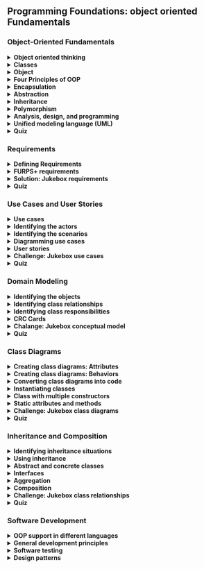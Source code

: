 ## Programming Foundations: object oriented Fundamentals

### Object-Oriented Fundamentals
<details>
		<summary><strong>Object oriented thinking</strong></summary>
		relaize that object oriented programming is not itself a language Object orientation
		is referred to as a programming paradigm A set of ideas that's supported by many
		languages
		<br>
		<br>
        <strong>Object-Oriented Programming (OOP): </strong>
		<br>
		is a programming paradigm that relies on the concept of <strong>classes and objects.</strong> It is used to structure a software program into simple, reusable pieces of code blueprints <strong>(usually called classes)</strong>, which are used to create <strong>individual instances of objects.</strong>
        <br>
		<ul>
			<li>Objects contain both functions (or methods) and data.</li>
			<li> An object provides a public interface to other code that wants to use it, but it maintains its own private internal state: this means that other parts of the system don't have to care about what is going on inside the object.</li>
		</ul>
        <br>
		<strong>Object oriented Programming Language</strong>
		<ul>
			<li>C#</li>
			<li>C++</li>
			<li>Go</li>
			<li>Java</li>
			<li>Javascript</li>
			<li>perl</li>
			<li>PHP</li>
			<li>python</li>
			<li>R</li>
			<li>Ruby</li>
			<li>Swift</li>
			<li>VB.NET</li>
			<li>and many others</li>
		</ul>
		<br>
		And there are other programming paradigms beyon just procedural and object
		orientation
		<ul>
			<li><strong>Logic Programming Language:</strong> Like Prplog</li>
			<li><strong>Functional Programming Language:</strong> Like Haskell</li>
		</ul>
</details>
<details>
		<summary><strong>Classes</strong></summary>
		<strong>Class: </strong>is a template for the object
		<br>
		<br>
		<strong>Class Components</strong>
		<ul>
			<li><strong>Type ➡️ Name:</strong> What is it?
			<br>
			"RoundCookie"
			</li>
			<li><strong>Properties, data ➡️ Attributes:</strong> What describes it?
			<br>
			"Weight, Color"
			</li>
			<li><strong>Operations ➡️ Behavior:</strong> What can it do?
			<br>
			"decorate() - consume()"
			</li>
		</ul>
		<br>
		<strong>Method:</strong> are basically functions with key difference that methods
						are defined as part of a class
		<ul>
			<li>A program procedure that can return a value </li>
			<li>Defined as part of a class</li>
			<li>can only access data known to its object</li>
		</ul>
		<br>
		<strong>Example</strong>

```
Class Feel:
	position
	color
	boolean
	move()
```
<br>
		<strong>Existing Classes in OO Languages</strong>
		At a minimum:
		<br>
		<ul>
			<li>strings</li>
			<li>Dates</li>
			<li>Collections</li>
			<li>File I/O</li>
			<li>Networking</li>
			<li>And often many more...</li>
		</ul>
		<br>
		<strong>Frameworks and libraries</strong>
		<ul>
			<li>Java Class Library</li>
			<li>.NET Framework BCL</li>
			<li>C++ Standard Library</li>
			<li>Ruby Standard Library</li>
			<li>Python Standard Library</li>
		</ul>
</details>
<details>
		<summary><strong>Object</strong></summary>
		<strong>Object</strong> is an instance of a class
		<br>
		<br>
        Objects are class instances that inherit all the variables and methods from a class.
        <br>
		All objects have
		<ul>
			<li><strong>Identity:</strong>  Coffee mug</li>
			<li><strong>Attribute:</strong> Color, size, fullness</li>
			<li><strong>Behviors:</strong>  fill(), empty(), clean()</li>
		</ul>
		<br>
		<storng>Example</storng>

```
Feel = new Feel(3, "white", false)
```
<br>
		<strong>Objects = Nouns</strong>
		<ul>
			<li>Things</li>
			<li>People</li>
			<li>Places</li>
			<li>Ideas</li>
			<li>Concepts</li>
		</ul>
</details>
<details>
		<summary><strong>Four Principles of OOP</strong></summary>
		there are four fundamentals ideas in object oriented programming to keep in your
		mind when creating classes
		<ul>
			<li><strong>Encapsulation: </strong>containing information in an object, exposing only selected information</li>
			<li><strong>Abstraction: </strong>only exposing high level public methods for accessing an object</li>
			<li><strong>Inheritance: </strong>child classes inherit data and behaviors from parent class</li>
			<li><strong>Polymorphism: </strong>many methods can do the same task</li>
		</ul>
</details>
<details>
		<summary><strong>Encapsulation</strong></summary>
		<strong>Encapsulation:</strong> is the packing of data and functions into one component (for example, a class) and then <strong>controlling access to that component to make a "blackbox" out of the object.</strong>
		<br>
		<br>
        to make sure that "sensitive" data is hidden from users. To achieve this, you must declare class variables/attributes as private (cannot be accessed from outside the class). If you want others to read or modify the value of a private member, you can provide public get and set methods.
		<br>
		<br>
        <strong>Why Encapsulation?</strong>
        <ul>
            <li>Encapsulation ensures better control of your data, because you (or others) can change one part of the code without affecting other parts</li>
            <li>Increased security of data</li>
        </ul>
		<br>
		<strong>Example</strong>

```
class Player:
 currentHealth
 maxHealth
 setHealthOnLevelUp():
  maxHealth += 500
  currentHealth = maxHealth
```
<br>
		<strong>Another Example</strong>

```
class Car:
 gastype = diesel
 getFuelPercentage():
  return Fuel%
```
<br>

```
bmw = new Car()
bmw.getFuelPercentage()
```
</details>
<details>
		<summary><strong>Abstraction</strong></summary>
		<strong>Abstraction: </strong>main goal is to handle complexity by hiding unnecessary details from the user.
        <br>
        Hiding unnecessary details and functionalities and only showing what is important to work is an abstraction.
        <br>
        <br>
        refers to “showing” only the essential attributes of something and “hiding” any implementation information that is unnecessary to the user.
        <br>
        <br>
        It allows users not to get overwhelmed by the hidden logic that makes the users complex logic.
        <br>
        the user is not required to understand or even think about it.
        <br>
        <br>
        <strong>Advantages of Data Abstraction</strong>
        <ul>
            <li>Helps the user to avoid writing low level code.</li>
            <li>Avoids code duplication and increases reusability.</li>
            <li>Can change internal implementation of class independently without affecting the user.</li>
            <li>Helps to increase security of an application or program as only important details are provided to the user.</li>
        </ul>
</details>
<details>
		<summary><strong>Inheritance</strong></summary>
		<strong>Inheritance: </strong>it is possible to inherit attributes and methods from one class to another.
		<br>
        <strong>parent classes extend attributes and behaviors to child classes.</strong>
		<br>
		<br>
        <strong>inheritance concept</strong> into two categories:
        <ul>
            <li><strong>derived class (child)</strong> - the class that inherits from another class</li>
            <li><strong>base class (parent)</strong> - the class being inherited from</li>
        </ul>
		<br>
		<ul>
			<li>Base a new object or class on an existing one</li>
			<li>Inherit the existing attributes and methods</li>
			<li>Great form of code reuse</li>
		</ul>
		<br>
		<strong>Why And When To Use "Inheritance"?</strong>
		<br>
        <strong>It is useful for code reusability:</strong> reuse attributes and methods of an existing class when you create a new class.
</details>
<details>
		<summary><strong>Polymorphism</strong></summary>
		<strong>Dynamic Polymorphism: </strong>Uses the same interface for methods on different types of objects that may implement those method in different ways
		<br>
		<br>
		<strong>Method Overriding:</strong> is change one or more methods from the superClass with the same name to take the same input but change the function itself.
		<br>
		<strong>Creating a unique version of an inherited method.</strong>
		<br>


```
Animal:
 makeSound()

cat:
 makeSound() → "Meow"

dog:
 makeSound() → "Haw haw"
```
<br>
		<strong>Method Overloading: </strong>Implements multiple methods with the same name, but different parameters
		<br>
		Example:

```
brew(coffee, water) → cupOfCoffee
brew(tea, water) → cupOfTea
brew(coffee, tea, water) → cupOfSomething
```
</details>

<details>
		<summary><strong>Analysis, design, and programming</strong></summary>
		<strong>Object-Oriented:</strong> there are usually another word right beside it
		<ul>
			<li><strong>Object Oriented Programming:</strong> Built it, The way to built your design</li>
			<li><strong>Object Oriented Design:</strong> Plan your solution, How are you going to do it?</li>
			<li><strong>Object Oriented Analysis:</strong> Understand your problem, What you need to do?</li>
		</ul>
		<br>
		<strong>The five steps approach:</strong>
		<ul>
			<li>1. Gather requirements ( Fetching for a problem to solve)</li>
			<li>2. Describe the application ( Plain text of how the people will use it)</li>
			<li>3. Identify the main object (The start point of making the classes)</li>
			<li>
				1. Describe the interactions between them
				<ul>
					<li>1. Understanding each object responsibilities.</li>
					<li>2. The behaviors they need to have.</li>
					<li>3. When they interact with other objects</li>
				</ul>
			</li>
			<li>5. Create a class diagram</li>
		</ul>
</details>
<details>
		<summary><strong>Unified modeling language (UML)</strong></summary>
		<strong>Unified Modeling Language (UML):</strong> Standardized notation for diagrams to visualize object-oriented systems.
		<br>
		<h4>Types of UML Diagrams</h4>
		<strong>Structural Diagrams</strong>
		<ul>
			<li>Class diagram</li>
			<li>Component diagram</li>
			<li>Depolyment diagram</li>
			<li>Object diagram</li>
			<li>Package diagram </li>
			<li>Profile diagram </li>
		</ul>
		<br>
		<strong>Behavioral Diagrams</strong>
		<ul>
			<li>Use case diagram</li>
			<li>Activity diagram</li>
			<li>State machine diagram</li>
			<li>sequence diagram</li>
			<li>Communication diagram </li>
			<li>Interaction overview diagram </li>
			<li>Timing diagram </li>
		</ul>
		<br>
		<h4>UML Tools</h4>
		<strong>Things to consider</strong>
		<ul>
			<li>Commercial or open source</li>
			<li>Support platforms</li>
			<li>Diagram drwaing capabilites</li>
			<li>Code generation capabilites</li>
		</ul>
</details>
<details>
		<summary><strong>Quiz</strong></summary>
		<strong>What is the difference between object-oriented programming and procedural programming?</strong>
		<br>
		Procedural programming specifies a sequence of tasks, but object-oriented programming describes the properties of tools or items.
		<br>
		In object-oriented programming, there are some elements of procedural programming in the description of objects.
		<br>
	  <br>
		<strong>How does dynamic polymorphism differ from static polymorphism?</strong>
		<br>
		It uses overriding instead of overloading.
		<br>
		Dynamic polymorphism creates a unique instance.
		<br>
		<br>
		<strong>What is overriding a method?</strong>
		<br>
		Creating a unique version of an inherited method.
		<br>
		<br>
		<strong>How are analysis and design different?</strong>
		<br>
		Analysis describes a problem; design describes a solution.
		<br>
		<br>
		<strong>What is the term for a visual representation of the classes in an application?</strong>
		<br>
		class diagram
		<br>
		<br>
		<strong>In addition to attributes and methods, what does a UML class diagram contain?</strong>
		<br>
		the class name
		<br>
		<br>
		<strong>How do object behaviors and attributes differ?</strong>
		<br>
		Attributes describe a state, but behaviors describe actions.
		<br>
		<br>
		<strong>You are designing a traffic simulation program. What is a possible attribute that you could use for a car object?</strong>
		<br>
			 gas mileage
		<br>
		<br>
		<strong>Shonzu has gathered the requirements for a new solution, described the application he is going to build, and identified the main objects in the solution. What should he do next?</strong>
		<br>
		Describe object interactions.
		<br>
		This will be essential for understanding behaviors.
		<br>
		<br>
		<strong>What is the purpose of encapsulation?</strong>
		<br>
		to protect an object from unwanted changes
		<br>
		<br>
		<strong>In addition to attributes and behaviors, which quality must a class posses</strong>
		<br>
		a name
		<br>
		<br>
		<strong>In the following class diagram, what does lower() represent?</strong>

```
TRIPOD
height
width
angle
raise()
lower()
point()
fold()
```
a behavior
<br>
		Behaviors come at the end of a class diagram, and contain room for arguments.
		<br>
		<br>
		<strong>What is a benefit of using a programming language that has a large library?</strong>
		<br>
		Many classes are already defined and can be used without have to re-define them.
		<br>
		<br>
		<strong>In the following class diagram, what does height represent?</strong>
		<br>

```
TRIPOD
height
width
angle
raise()
lower()
point()
fold()
```
an attribute
<br>
	Attributes are generally nouns, and are placed just below the title.
	<br>
	<br>
	<strong>We're using abstraction when we define a(n) _____.</strong>
	<br>
	class
	<br>
	<br>
	<strong>Focusing on the idea of a person instead of an individual is an example of what fundamental idea in object-oriented programming?</strong>
	<br>
	abstraction
	<br>
	<br>
	<strong>Steve is able to turn on and adjust his television even though he does not know how it works internally. This exemplifies which principle of object-oriented programming?</strong>
	<br>
	encapsulation
	<br>
	<br>
	<strong>Why is inheritance used when creating a new class?</strong>
	<br>
	to avoid redefining attributes and behaviors
	<br>
	<br>
	<strong>If an attribute is added to a superclass, what happens to all of the objects of the subclass?</strong>
	<br>
	Each subclass object automatically receives the additional attribute.
	<br>
	<br>
	<strong>Static polymorphism uses method _____.</strong>
	<br>
	overloading
</details>

### Requirements
<details>
		<summary><strong>Defining Requirements</strong></summary>
		<strong>Requirements</strong> = What does it need to do?
		<br>
		<br>
		<strong>Funcational Requirements:</strong> = What must it do?
		<br>
		The system must:
		<ul>
			<li>Heat meals in space-packaging</li>
			<li>Allow users to set a timer for the meal</li>
			<li>Notify the user when the meal is ready.</li>
			<li>Change cooking time based on the type of meal</li>
			<li>Continue to function without a network connection</li>
		</ul>
		<br>
		<strong>Non-functional</strong> requirements = How should it do it?
		<ul>
			<li>Is it <strong>legal?</strong></li>
			<li><strong>Performance:</strong> Response time, Users Number simultaneously.</li>
			<li><strong>Support:</strong> if some problems happen any time what will you do?</li>
			<li><strong>Security</strong></li>
		</ul>
		<strong>How should be:</strong>
		<ul>
			<li>Available 24/7</li>
			<li>Usable while wearing work gloves.</li>
		</ul>
</details>

<details>
		<summary><strong>FURPS+ requirements</strong></summary>
		<strong>FURPS</strong>
		<ul>
			<li>
				<strong>Functionality: </strong>Capability, Reusability, Security
				<br>
				the Features of the app
			</li>
			<br>
			<li>
				<strong>Usability: </strong>Human Factors, Aesthetics, Consistency, Documentation
				<br>
				what affect the person who will use the app? Is it easy on the eyes?
			</li>
			<br>
			<li>
				<strong>Reliability: </strong>Availability, Failure Rate & Duration, Predictability
				<br>
				How Much system downtime is acceptable? Is system can be recovered?
			</li>
			<br>
			<li>
				<strong>Performance: </strong>Speed, Efficiency, Resource, Consumption, Scalability
			</li>
			<br>
			<li>
				<strong>Supportability: </strong>Testability, Extensibility, Serviceability, Configurability
			</li>
		</ul>
		<br>
		<strong>FURPS+</strong>
		<ul>
			<li><strong>Design: </strong>constraints on how the application is built.</li>
			<li><strong>Implementation: </strong>the language in which the application is built</li>
			<li><strong>Interface: </strong>Communication with other devices is a common need.</li>
			<li><strong>Physical: </strong>the hardware on which the application must run.</li>
		</ul>
</details>
<details>
	<summary><strong>Solution: Jukebox requirements</strong></summary>
	<strong>Functional - the system must do:</strong>
	<ul>
		<li>Have music libraries</li>
		<li>Allow user to choose any album and select single song</li>
		<li>After putting any song to play check the queue</li>
		<li>if the last 3 songs from same user jump it to the next play</li>
		<li>if not put it in the queue</li>
	</ul>
	<br>
	<strong>Non-Functional - the system should be:</strong>
	<ul>
		<li>Intuitive to use while floating in space</li>
		<li>Available 24/7</li>
		<li>Low power</li>
	</ul>
</details>
<details>
	<summary><strong>Quiz</strong></summary>
	<strong>What is the first step in defining requirements for an application?</strong>
	<br>
	determining what the application must have and do
	<br>
	<br>
	<strong>Which is a valid nonfunctional requirement?</strong>
	<br>
	The system should be updated annually.
	<br>
	<br>
	<strong>A requirement that all onscreen text must be at least 20-point font size is an example of which FURPS quality?</strong>
	<br>
	usability
	<br>
	<br>
	<strong>In which category does extensibility of an application reside?</strong>
	<br>
	supportability
	<br>
	<br>
	<strong>Atul is working on an application that must communicate with a scientific instrument and a data archiving system. Into which category would these requirements fall in the FURPS+ model?</strong>
	<br>
	interface: Communication with other devices is a common need.
</details>

### Use Cases and User Stories
<details>
	<summary><strong>Use cases</strong></summary>
	<ul>
		<li><strong>Title: </strong>What is the goal?</li>
		<li><strong>Primary Actor: </strong>Who desires it?</li>
		<li><strong>Success Scenario: </strong>How is it accomplished?</li>
	</ul>
	<strong>Additional Details</strong>
	<ul>
		<li><strong>Preconditions:</strong> When this use case is started?</li>
		<li><strong>Postconditions</strong></li>
		<li><strong>Secondary Actors</strong></li>
		<li><strong>Stakeholders</strong></li>
		<li><strong>Scope</strong></li>
		<li><strong>Priority</strong></li>
		<li><strong>Owner</strong></li>
	</ul>
	<br>
	<h4>Use Case: Scenario as Steps</h4>
	<ul>
		<li><strong>Title: </strong>Heat Meal</li>
		<li><strong>Primary Actor: </strong>Astronaut</li>
		<li>
			<strong>Success Scenario: </strong>
			<ul>
				<li>Astronaut inserts meal package.</li>
				<li>The system identifies the type of meal.</li>
				<li>The system heats the package for the length of time required for meal type.</li>
				<li>The system notifies the astronaut that the meal is ready to vie space pager.</li>
				<li>Astronaut removes the package from the system.</li>
			</ul>
		</li>
		<li>
			<strong>Extensions</strong>
			<ol>
				<li>Describe steps for unidentifiable package</li>
				<li>Describe steps for space-pager system error</li>
			</ol>
		</li>
	</ul>
</details>
<details>
	<summary><strong>Identifying the actors</strong></summary>
	Start thinking about the peoples who maybe use your system "If it multiple users system". (User Icon)
	<br>
	Thinking about another systems or organizations which need to connect with your system. (Systems = Box)
</details>
<details>
	<summary><strong>Identifying the scenarios</strong></summary>
	<strong>User-Focused Goals</strong>
	<ul>
		<li>Cook meal</li>
		<li>Generate reports</li>
		<li>Change settings</li>
		<li>Order supplies</li>
	</ul>
	<br>
	<strong>Focus</strong> only on the best scenario ever then all others can be alternative paths
	<br>
	<strong>Focus</strong> on the main actions with out any details
	<br>
	<strong>Focus</strong> on the function without the interface, Don't use words bottom, screen, click .. etc.
	<br>
	<br>
	<strong>Question to help you thinking:</strong>
	<ul>
		<li>Who performs system adminstration tasks?</li>
		<li>Who manages users and security?</li>
		<li>What happens of the system fails?</li>
		<li>Is anyone looking at performance metrics or logs?</li>
	</ul>
</details>
<details>
	<summary><strong>Diagramming use cases</strong></summary>
	<ol>
		<li>Start with listing your use cases</li>
		<li>Then draw the actors with there names, and make circle on each use case, after than draw a big box around use cases as a refer to the system internal</li>
		<li>Draw lines from the actor to each user case he will work with</li>
		<li>If there are another system or second role actor, draw it at the other side with square around and <<actor>> to define it</li>
	</ol>
</details>
<details>
	<summary><strong>User stories</strong></summary>
	User story is simpler than use case, it's focus only on small scenario from the user perspective and focusing only on his goal. As a (type of user) I want (goal) so that (reason)
	<ul>
		<li>
			As an astronaut - I want to heat up my food - So that I can get eat a warm meals
		</li>
		<li>
			As a nutritianist - I want to see what astronauts eat - So that i can monitor their diet
		</li>
		<li>
			As an astronaut - I want to press a button to delay when my food gets cooked - So that it will be ready later
		</li>
		<li>
			As an astronaut - I want to schedule when i heat my food- So it will be ready later
		</li>
		<li>
			As a student - I want to see my courses - so I can focus on studying.
		</li>
	</ul>
	<br>
	<br>
	<table>
		<tr>
			<th>User Stories</th>
			<th>Use Cases</th>
		</tr>
		<tr>
			<td>short (one index card)</td>
			<td>Long (a document)</td>
		</tr>
		<tr>
			<td>One goal, no details</td>
			<td>Multiple goals and details</td>
		</tr>
		<tr>
			<td>Informal</td>
			<td>Casual to (very) formal</td>
		</tr>
		<tr>
			<td>"Placeholder for conversation"</td>
			<td>"Record of converstion"</td>
		</tr>
	</table>
	<br>
	We start making User Stories to hold the topics then make Use case to Each one or collect smaller together.
</details>
<details>
	<summary><strong>Challenge: Jukebox use cases</strong></summary>
	<strong>Functional Requirements</strong>
	<ul>
		<li>Maintain a library of albums/songs</li>
		<li>Allow users to brows albums/songs</li>
		<li>Allow users to select individual songs</li>
		<li>Prevent users from selecting entire albums</li>
		<li>Maintain a queue of songs to play</li>
		<li>Play music</li>
		<li>Allow users to sort by artist</li>
		<li>Identify individual users</li>
		<li>Track number of plays per user</li>
	</ul>
	<br>
	<strong>Non-Functional Requirements</strong>
	<ul>
		<li>Intuitive to use in spacec</li>
		<li>Available 24/7</li>
		<li>Low Power</li>
		<li>Updatable</li>
	</ul>
	<br>
	<strong>Use Case 01</strong>
	<ul>
		<li><strong>Title: </strong>Play song</li>
		<li><strong>Primary Actor: </strong>User</li>
		<li>
			<strong>Success Scenario: </strong>
			<ol>
				<li>The system identifies user</li>
				<li>The user browses library of available albums</li>
				<li>The user selects an album and browses list of songs on the selected album</li>
				<li>The user selects a song</li>
				<li>The system plays the selectd a song</li>
				<li>play like setting</li>
			</ol>
		</li>
	</ul>
	<br>
	<strong>Use Case 02</strong>
	<ul>
		<li><strong>Title: </strong>Select Multiple Songs</li>
		<li><strong>Primary Actor: </strong>User</li>
		<li>
			<strong>Success Scenario: </strong>
			<ol>
				<li>The system identifies user</li>
				<li>The user browses available albums and songs</li>
				<li>The user selects a song</li>
				<li>The system begins playing selectd song</li>
				<li>The user continues browsing and selects a second song</li>
				<li>The system adds second song to play queue</li>
				<li>The system plays second song after first song is over</li>
			</ol>
		</li>
	</ul>
	<br>
	<strong>Use Case 03</strong>
	<ul>
		<li><strong>Title: </strong>Play song</li>
		<li><strong>Primary Actor: </strong>Astronaut</li>
		<li>
			<strong>Success Scenario: </strong>
			<ol>
				<li>Astronaut open lib</li>
				<li>Then pick an album</li>
				<li>
					choose 3 songs or less to play
					<ol>
						<li>if choose more tell him max number</li>
						<li>if there are 3 same user jump next play</li>
					</ol>
				</li>
				<li>
					choose play setting (loop, shuffle)
					<ol>
						<li>if not selected ask after queue, time 10sec then shuffle.</li>
					</ol>
				</li>
				<li>play like setting</li>
			</ol>
		</li>
	</ul>
	<br>
	<br>
	<strong>Use Case 04</strong>
	<ul>
		<li><strong>Title: </strong>Update Lib</li>
		<li><strong>Primary Actor: </strong>Admin</li>
		<li>
			<strong>Success Scenario: </strong>
			<ol>
				<li>Astronaut open sittings</li>
				<li>plugin storage</li>
				<li>move new data, done editing</li>
				<li>remove storage</li>
				<li>close setting</li>
			</ol>
		</li>
	</ul>
	<br>
	<strong>User Stories</strong>
	<br>
	As a user, i want my song to be added to the front of a long play queue, so that i don't have to wait hours to hear it
	<br>
	As a user, i want to be identified without touching anything, so that my hands are free to do other things
</details>

<details>
	<summary><strong>Quiz</strong></summary>
	<strong>When creating a use case diagram, what can you do to show each self-contained use case?</strong>
	<br>
	draw an ellipse around each use case
	<br>
	<br>
	<strong>What is wrong with the following scenario description. "The pedals were used to control speed and direction."</strong>
	<br>
	It is passive and focuses on means instead of intent.
	<br>
	<br>
	<strong>What is the function of a use case diagram?</strong>
	<br>
	It connects actors to use cases.
	<br>
	<br>
	<strong>Why are arrows and numbers not found in use case diagrams?</strong>
	<br>
	Sequence and direction are not critical at this stage.
	<br>
	Listing features and their connectivity is the function of a use case diagram.
	<br>
	<br>
	<strong>What is typically written on index cards, and describes a small scenario from a user perspective?</strong>
	<br>
	user story
	<br>
	<br>
	<strong>User stories are _____ than use cases.</strong>
	<br>
	shorter and less detailed
	<br>
	<br>
	<strong>Marge is working on a short and simple project involving inventory maintenance. Why should she write short use cases?</strong>
	<br>
	They help identify problems but do not create the confusing work of full use cases.
	<br>
	Casual use cases can be very helpful, but the use cases should be more fully developed for larger projects.
	<br>
	<br>
	<strong>Which sentence is most appropriate for a use case scenario?</strong>
	<br>
	User adjusts contrast and brightness controls.
	<br>
	<br>
	<strong>What is the role of the primary actor in a use case?</strong>
	<br>
	to interact with the application to achieve the goal
	<br>
	<br>
	<strong>When are fully fleshed out cases most appropriate?</strong>
	<br>
	for large, complex projects
	<br>
	<br>
	<strong>You are creating a use case for an application that controls the dispensing of gasoline at a pump. Who is the primary actor in this scenario?</strong>
	<br>
	the customer who uses the pump
	<br>
	<br>
	<strong>What distinguishes primary actors?</strong>
	<br>
	What distinguishes primary actors?
</details>

### Domain Modeling

<details>
	<summary><strong>Identifying the objects</strong></summary>
	<strong>Conseptual Model: </strong> Represents important objects and the relationships between them
	<br>
	This model is done after analysis phase (Use cases & user stories)
	<br>
	at this point we pick all our system objects and every thing we should be aware of
	<br>
	To get the objects we go back to the use cases and the user stories then pick all of the nouns
	<br>
	<img src="https://manssorr.notion.site/image/https%3A%2F%2Fs3-us-west-2.amazonaws.com%2Fsecure.notion-static.com%2F49dabb74-ffff-418a-8a72-26ed2a6c2f72%2FUntitled.png?table=block&id=245bc35e-55d3-468a-9c94-ad0ac25290db&spaceId=a3f51d20-62c5-408a-823f-471ed08ec100&width=1410&userId=&cache=v2" alt="img" title="image Title" />
	<br>
	<img src="https://manssorr.notion.site/image/https%3A%2F%2Fs3-us-west-2.amazonaws.com%2Fsecure.notion-static.com%2Fb8eda863-2846-4823-b24d-5552455bfb15%2FUntitled.png?table=block&id=d500e754-1f34-4b07-b67b-3c246e13003d&spaceId=a3f51d20-62c5-408a-823f-471ed08ec100&width=990&userId=&cache=v2" alt="img" title="image Title">
	<br>
	Now search at them to find duplications and the useless ones
	<img src="https://manssorr.notion.site/image/https%3A%2F%2Fs3-us-west-2.amazonaws.com%2Fsecure.notion-static.com%2F2523c469-56bd-4699-ab20-be0d632f3993%2FUntitled.png?table=block&id=b6e91e7a-0f4d-4175-b497-66ed9ea565fe&spaceId=a3f51d20-62c5-408a-823f-471ed08ec100&width=1480&userId=&cache=v2" alt="img" title="image Title">
</details>
<details>
	<summary><strong>Identifying class relationships</strong></summary>
	Now after pick the class to the conceptual model we need to identify the relations between them with draw lines between them
	<br>
	then write down a work which describe the relation between them
	<br>
	<img src="https://manssorr.notion.site/image/https%3A%2F%2Fs3-us-west-2.amazonaws.com%2Fsecure.notion-static.com%2Fc8de4732-2f75-4e01-91dd-dbae99478af4%2FUntitled.png?table=block&id=e6999521-f2a8-4c38-9be2-7af49e9e5e64&spaceId=a3f51d20-62c5-408a-823f-471ed08ec100&width=1130&userId=&cache=v2"  alt="img" title="image Title">
</details>
<details>
	<summary><strong>Identifying class responsibilities</strong></summary>
	Now we need to know each class (object) responsibilities, so we back to use cases and user stories then searching this time for verbs only
	<br>
	<img src="https://manssorr.notion.site/image/https%3A%2F%2Fs3-us-west-2.amazonaws.com%2Fsecure.notion-static.com%2F5dd78045-b45e-4714-815d-4e855a5ebae7%2FUntitled.png?table=block&id=cd0ebe73-edb0-4a3f-a2f5-383d27da213c&spaceId=a3f51d20-62c5-408a-823f-471ed08ec100&width=1390&userId=&cache=v2" alt="img" title="image Title">
	<br>

> An object should be responsible for itself
<br>
	like steers asteroid for first look you may said the player who responsible for steer it !
	<br>
	but no, the player only ask the asteroid to move and the asteroid itself responsible to his move
	<br>
	<img src="https://manssorr.notion.site/image/https%3A%2F%2Fs3-us-west-2.amazonaws.com%2Fsecure.notion-static.com%2F24ce28fb-11d8-4914-b19a-acace07eb252%2FUntitled.png?table=block&id=5c38e419-20af-4607-9940-b5921fcb5027&spaceId=a3f51d20-62c5-408a-823f-471ed08ec100&width=1600&userId=&cache=v2" alt="img" title="image Title">
	<br>
	Don't give much behaviors(responsibilities) to single actor but the mean actor could ask other things to there behaviors
	<img src="https://manssorr.notion.site/image/https%3A%2F%2Fs3-us-west-2.amazonaws.com%2Fsecure.notion-static.com%2F84d1c953-70a3-40cd-94db-b442e9cdd363%2FUntitled.png?table=block&id=59ff3479-8f33-44b3-b0f6-f78e024371a7&spaceId=a3f51d20-62c5-408a-823f-471ed08ec100&width=1510&userId=&cache=v2" alt="img" title="image Title">
	<br>
	System word here refers to some part of the system should do that not an actor called system will do ! to avoid doing that :
	<br>
	<img src="https://manssorr.notion.site/image/https%3A%2F%2Fs3-us-west-2.amazonaws.com%2Fsecure.notion-static.com%2F2fe2a6a7-b3d1-48cc-acdb-79cbf3a0f379%2FUntitled.png?table=block&id=5c6d6a1f-9c0c-4514-aa95-8b977d47c4b8&spaceId=a3f51d20-62c5-408a-823f-471ed08ec100&width=2000&userId=&cache=v2" alt="img" title="image Title">
	<br>
	<img src="https://manssorr.notion.site/image/https%3A%2F%2Fs3-us-west-2.amazonaws.com%2Fsecure.notion-static.com%2F6a0f6d57-09da-474e-a327-ab72358c62c7%2FUntitled.png?table=block&id=b053f382-215a-41d8-87f4-495adf687bde&spaceId=a3f51d20-62c5-408a-823f-471ed08ec100&width=2000&userId=&cache=v2" alt="img" title="image Title">
</details>
<details>
	<summary><strong>CRC Cards</strong></summary>
	<br>
	<strong>CRC: </strong>Class Responsibilities Collaboration
	<br>
	<strong>CRH: </strong>Component Responsibilities Helper
	<br>
	It should be like that and on a small piece of paper, to make it simple.
	<br>
	<img src="https://manssorr.notion.site/image/https%3A%2F%2Fs3-us-west-2.amazonaws.com%2Fsecure.notion-static.com%2Ffbef972f-518b-4529-9c17-cd551fba3c36%2FUntitled.png?table=block&id=3455ea55-fc92-410a-ac4b-afca421d8823&spaceId=a3f51d20-62c5-408a-823f-471ed08ec100&width=820&userId=&cache=v2" alt="img" title="image Title">
	<br>
	Use NOUNS to find Class , And VERBS to Responsibilities
	<br>
	<img src="https://manssorr.notion.site/image/https%3A%2F%2Fs3-us-west-2.amazonaws.com%2Fsecure.notion-static.com%2Fd778ae96-578f-44ee-96a0-58a90314ddec%2FUntitled.png?table=block&id=26157f67-2f8d-40a9-b65e-16e33bc79c80&spaceId=a3f51d20-62c5-408a-823f-471ed08ec100&width=830&userId=&cache=v2" alt="img" title="image Title">
</details>
<details>
	<summary><strong>Chalange: Jukebox conceptual model</strong></summary>
	<img src="https://manssorr.notion.site/image/https%3A%2F%2Fs3-us-west-2.amazonaws.com%2Fsecure.notion-static.com%2F50126ae2-6160-4a45-8eda-a07d92aa3b05%2FUntitled.png?table=block&id=649be3cd-debe-4db7-8d97-8582eadb215d&spaceId=a3f51d20-62c5-408a-823f-471ed08ec100&width=1570&userId=&cache=v2">
	<br>
	<img src="https://manssorr.notion.site/image/https%3A%2F%2Fs3-us-west-2.amazonaws.com%2Fsecure.notion-static.com%2F6e8e59f4-a480-44ca-8fd6-0fa825b90305%2FUntitled.png?table=block&id=c3cc288c-5604-4be4-81b9-a75f81ff5e6d&spaceId=a3f51d20-62c5-408a-823f-471ed08ec100&width=1610&userId=&cache=v2">
	<br>
	<img src="https://manssorr.notion.site/image/https%3A%2F%2Fs3-us-west-2.amazonaws.com%2Fsecure.notion-static.com%2F307ea140-1d62-4dfd-9f3f-b27c3856e4c5%2FUntitled.png?table=block&id=3f0b056e-97b5-404e-98ab-d49e4bd9c8ec&spaceId=a3f51d20-62c5-408a-823f-471ed08ec100&width=2000&userId=&cache=v2">
	<br>
	Removing system to Avoiding master class
	<img src="https://manssorr.notion.site/image/https%3A%2F%2Fs3-us-west-2.amazonaws.com%2Fsecure.notion-static.com%2F7097015c-1858-4b00-b102-cbb767b7d6bb%2FUntitled.png?table=block&id=a63c731d-ee06-4d5b-989e-54a6111f998a&spaceId=a3f51d20-62c5-408a-823f-471ed08ec100&width=670&userId=&cache=v2">
	<br>
	<img src="https://manssorr.notion.site/image/https%3A%2F%2Fs3-us-west-2.amazonaws.com%2Fsecure.notion-static.com%2F638d9d26-f738-4e13-9532-b55ec2c2f92b%2FUntitled.png?table=block&id=9faebf58-7cc7-48ff-b629-39c3a65616e2&spaceId=a3f51d20-62c5-408a-823f-471ed08ec100&width=1440&userId=&cache=v2">
	<br>
	<img src="https://manssorr.notion.site/image/https%3A%2F%2Fs3-us-west-2.amazonaws.com%2Fsecure.notion-static.com%2Fa5b1d328-0667-4f0f-84d1-dbd28c9c173f%2FUntitled.png?table=block&id=e3df3e52-264d-44f4-a524-4b3b266c0888&spaceId=a3f51d20-62c5-408a-823f-471ed08ec100&width=2000&userId=&cache=v2">
</details>
<details>
	<summary><strong>Quiz</strong></summary>
	<strong>How can one avoid assigning too many responsibilities to a single object?</strong>
	<br>
	Require objects to take care of themselves to a greater extent.
	<br>
	<br>
	<strong>What common problem should new programmers avoid when designing a program?</strong>
	<br>
	creating a god object
	<br>
	<br>
	<strong>In addition to responsibilities, which should be listed on CRC cards?</strong>
	<br>
	interacting classes
	<br>
	<br>
	<strong>Which design tool contains the same information as a conceptual object diagram?</strong>
	<br>
	CRC cards
	<br>
	<br>
	<strong>After analysis and use cases are completed, what is the first step in the design phase of a project</strong>
	<br>
	creating a conceptual model
	<br>
	<br>
	<strong>When is there a relationship between two objects?</strong>
	<br>
	when one object depends on or affects the other object
	<br>
	<br>
	<strong>When diagramming relationships between objects, what is the UML notation that represents one or more objects?</strong>
	<br>
	 1…*
	<br>
	<br>
	<strong>How can you identify candidates for objects?</strong>
	<br>
	by listing all of the nouns in the user stories
	<br>
	Objects are nouns; they are things.
	<br>
	<br>
	<strong>Which words in the following list are candidates for objects: trumpet, clean, enrage, leaf, tree, collapse, active, or lively?</strong>
	<br>
	trumpet, leaf, and tree
</details>

### Class Diagrams
<details>
	<summary><strong>Creating class diagrams: Attributes</strong></summary>
	<strong>Class Diagram</strong>
	<br>
	<ul>
		<li><strong>ClassName</strong>: Spaceship</li>
		<li>
			<strong>Attributes</strong>
			<ul>
				<li>callSign</li>
				<li>shieldActive</li>
				<li>shieldStrength</li>
				<li>position</li>
			</ul>
		</li>
		<li>
			<strong>Behaviors</strong>
			<ul>
				<li>getShieldStrength</li>
				<li>reduceShield</li>
				<li>getPosition</li>
				<li>move</li>
				<li>setPosition</li>
			</ul>
		</li>
	</ul>
</details>
<details>
	<summary><strong>Creating class diagrams: Behaviors</strong></summary>
	At behavior we can use Responsibilities from Conceptional model which we had created Responsibility(Input datatype) : Return datatype
	<br>
	Incapsolation: + Public - Private
	<img src="https://manssorr.notion.site/image/https%3A%2F%2Fs3-us-west-2.amazonaws.com%2Fsecure.notion-static.com%2F4902c992-ece1-43b4-8682-1c6b951e0a90%2FUntitled.png?table=block&id=5f72e7d8-7bd2-48b3-8f22-895401db3da0&spaceId=a3f51d20-62c5-408a-823f-471ed08ec100&width=1120&userId=&cache=v2">

> The rule: to make many as you can every thing is private, and only public if another object will need to use it
</details>
<details>
	<summary><strong>Converting class diagrams into code</strong></summary>

```
	public class Spaceship {

	// instance variables
	public String callsign;
	private int shieldStrength;

	// methods
	public String fireMissile() {
	return "Pew!";
	}

	public void reduceShield(int amount) {
	shieldStrength -= amount;
	}
}
```
<br>
</details>
<details>
	<summary><strong>Instantiating classes</strong></summary>
	To make a new object in different languages:
	<br>
	<img src="https://manssorr.notion.site/image/https%3A%2F%2Fs3-us-west-2.amazonaws.com%2Fsecure.notion-static.com%2Fa8c7c2dd-672b-4d5c-8c94-38e52242e61c%2FUntitled.png?table=block&id=7764beaa-b2db-4700-b0d6-dc21c50b6e70&spaceId=a3f51d20-62c5-408a-823f-471ed08ec100&width=2000&userId=&cache=v2">
	<br>
	<br>
	<strong>Constructor: </strong>A special method that gets called to create an object
	<br>
	It should contain the initial values that i want to be for each new object of this class.
	<br>
	And it should be a method on the class with same name of it and be + <strong>(Public)</strong>
</details>
<details>
	<summary><strong>Class with multiple constructors</strong></summary>
	At this point maybe some one say: What if I need to make an object with different initial values from the one you made the constructor with ? I will reply then make multiple constructors!
	<br>
	<br>
	<strong>Multiple Constructors:</strong> Also called overloading its to let the first constructor take in value at the argument ( ) to make another object with different initial values
	<br>
	most langauges will let us create multiple constructor methods through a process called overloading
	<br>

```
public class Spaceship {

	// instance variables
	public String callSign;
	private Int shieldStrength

	// constructor methods
	public Spaceship() {
		name = "The nameless ship";
		shieldStrength = 100; }

	// overload constructor
	public Spaceship(String name) {
		callSign = name;
		shieldStrength = 200;

	// other methods omitted
}
```
<strong>Method Overloading</strong> Which allow a class to have more than one method with the same name, but different sets of input parameters
	<br>
	Overloading multiple constructors gives us flexibility to pass in information when actually creating object
	<br>
	<br>
	<strong>Destructor</strong> A special method that gets called when the object is destroyed
	<br>
	<strong>Finalizer</strong> A special method that gets called when the object is destroyed
</details>
<details>
	<summary><strong>Static attributes and methods</strong></summary>
	<strong>Instance Variable: </strong>Variable for which each instantiated object of a class has a separate copy
	<br>

```
public class Spaceship {

	// instance variables
	public String callSign;
	private int shieldStrength;

	// class variables
	public static float toughness;

	// other code omitted
}
```
<br>
Just define it inside the class but out side the _ init_ function:
<br>

```
class Spaceship():

	# class variables
	toughness = 0.8

	def _init_(self):

		# instance variables
		self.callsign = "
		self._shieldStrength = 100

	# other code omitted
```
<br>
But to access it we should use className.classVariable NOT just as a normal Var
<br>
<img src="https://manssorr.notion.site/image/https%3A%2F%2Fs3-us-west-2.amazonaws.com%2Fsecure.notion-static.com%2Fb2ac4f90-1911-4938-a3e4-6d3debea0b05%2FUntitled.png?table=block&id=8bd50164-ee0e-4018-abf1-6953be901896&spaceId=a3f51d20-62c5-408a-823f-471ed08ec100&width=1640&userId=&cache=v2">
<br>
	<strong>Static Variable</strong>
	<br>
	<ul>
		<li>Variable that is shared across all objects in a class</li>
		<li>Also called a shared varible or a class variable</li>
	</ul>
	<br>
	At UML Statics member should be Underlined
	<br>
	<img src="https://manssorr.notion.site/image/https%3A%2F%2Fs3-us-west-2.amazonaws.com%2Fsecure.notion-static.com%2Fff77fb17-4a27-4396-a730-c7d78c536e72%2FUntitled.png?table=block&id=38958c1c-7b5d-4649-b52f-212a12dee4f3&spaceId=a3f51d20-62c5-408a-823f-471ed08ec100&width=640&userId=&cache=v2" >
</details>
<details>
	<summary><strong>Challenge: Jukebox class diagrams</strong></summary>
	<img src="https://manssorr.notion.site/image/https%3A%2F%2Fs3-us-west-2.amazonaws.com%2Fsecure.notion-static.com%2F0e827136-1df9-4c4d-8d27-641b29418543%2FUntitled.png?table=block&id=e94baa53-8c58-4e29-a2c3-5bda7a04d54b&spaceId=a3f51d20-62c5-408a-823f-471ed08ec100&width=1600&userId=&cache=v2" >
	<br>
	Here You make vars private so made two public get methods to access them
	<br>
	<img src="https://manssorr.notion.site/image/https%3A%2F%2Fs3-us-west-2.amazonaws.com%2Fsecure.notion-static.com%2F18a1a301-4d2f-4e2a-a1e6-e312cfc919de%2FUntitled.png?table=block&id=e4de6685-fa1e-410d-9391-6a5290d4838d&spaceId=a3f51d20-62c5-408a-823f-471ed08ec100&width=1020&userId=&cache=v2" >
	<br>
	<img src="https://manssorr.notion.site/image/https%3A%2F%2Fs3-us-west-2.amazonaws.com%2Fsecure.notion-static.com%2F488c66d8-18b8-4d07-8650-59f6490abb71%2FUntitled.png?table=block&id=4c66410f-0578-43cc-8f00-656de073e689&spaceId=a3f51d20-62c5-408a-823f-471ed08ec100&width=510&userId=&cache=v2" >
	<br>
	<img src="https://manssorr.notion.site/image/https%3A%2F%2Fs3-us-west-2.amazonaws.com%2Fsecure.notion-static.com%2F842cfe87-ebbe-4ef4-9cba-29db9b79b6aa%2FUntitled.png?table=block&id=6556c625-b78e-4801-880d-cb8d417e49d8&spaceId=a3f51d20-62c5-408a-823f-471ed08ec100&width=500&userId=&cache=v2" >
	<br>
	<img src="https://manssorr.notion.site/image/https%3A%2F%2Fs3-us-west-2.amazonaws.com%2Fsecure.notion-static.com%2F6338b670-0d9f-462d-bef8-1e09abdbef2a%2FUntitled.png?table=block&id=ed3b1843-05b8-4e32-b167-fb1073d2e0f7&spaceId=a3f51d20-62c5-408a-823f-471ed08ec100&width=2000&userId=&cache=v2" >
</details>
<details>
	<summary><strong>Quiz</strong></summary>
	<strong>In which language is the following class specification written?</strong>

```
class Dog():
      def __init__(self):
#instance variables
      self.breed=""
       self.weight=50
#methods
```
Python
<br>
Python does not use curly braces nor terminal semicolons.
	<br>
	<br>
	<strong>Instantiating a class in many languages looks similar to that in C++, DinnerPlate *myPlate = new DinnerPlate(). What is the main difference between Python and Swift for achieving the same goal?
	</strong>
	<br>
	the absence of the word new
	<br>
	Swift uses `let`, but neither Swift nor Python use `new`.
	<br>
	<br>
	<strong>A class Dog has the following constructors:</strong>
	<br>

```
public Dog()
public Dog(String breed)
public Dog(int weight)
```
How would you instantiate a Dog with the weight set in Java?
<br>
	Dog Fido = new Dog(63);
	<br>
	The dog's weight is set to 63.
	<br>
	<br>
	<strong>Which languages require the use of static to declare class-wide variables or methods?</strong>
	<br>
	Java and C#
	<br>
	The word `static` can be confusing, because it implies that there is only one instance.
	<br>
	<br>
	<strong>Which class diagram correctly specifies data types and default values?</strong>
	<br>

```
Asteroid
size: Integer=5
position: Coordinate=(0.5,0.5,0.6)
velocity: Coordinate=(1,0,0)
```
It helps to have standard syntax even in UML, as it makes later jobs easier.
<br>
	<br>
	<strong>Which is the function of a finalizer or destructor?</strong>
	<br>
	to relinquish resources that are no longer needed
	<br>
	<br>
	<strong>How would you declare a class variable in Ruby named maxScore?</strong>
	<br>
	@@maxScore
	<br>
	<br>
	<strong>A class diagram contains the following behavior specifications. Which data type is returned by the accelerate() behavior?</strong>
	<br>

```
move(Direction)
accelerate(Acceleration): Velocity
setPosition(Coordinate)
explodePieces(Integer)
```
Velocity
<br>
	The return data type is indicated after the colon.
	<br>
	<br>
	<strong>A class diagram contains the following behavior specifications. The explodePieces() behavior breaks up an object into a number of pieces. What is the data type for that number? The answer will take the place of the '???'.</strong>
	<br>

```
move(Direction)
accelerate(Acceleration): Velocity
setPosition(Coordinate)
explodePieces(???)
```
Integer
<br>
	An argument is contained within parentheses.
	<br>
	<br>
	<strong>For which case would the use of a static attribute be appropriate?</strong>
	<br>
	the weather conditions for each house in a small neighborhood
	<br>
	<br>
	<strong>In which language would you find the following declaration of an instance variable?</strong>
	<br>

``private var _size: Int``
<br>
	Swift
	<br>
	The use of `var` is unique.
	<br>
	<br>
	<strong>What other terminology is used for variables that are declared static?</strong>
	<br>
	class or shared
	<br>
	<br>
	<strong>What does the value (0.5,0.5,0.5) indicate in the class diagram specification position: Coordinate = (0.5,0.5,0.5)?</strong>
	<br>
	a default value of the position attribute
	<br>
	<br>
	<strong>In a UML class diagram, how would you write an attribute called Name that is a String data type and has a default value of Jane?</strong>
	<br>
	Name: String = "Jane"
	<br>
	<br>
	<strong>In the class diagram specification setSize(Integer):Integer, to what do the integer specifications refer?</strong>
	<br>
	the data types for the argument, and return of the function setSize
	<br>
	<br>
	<strong>Which line of Java code declares a public method called getName that accepts no arguments and returns a String value?</strong>
	<br>
	public String getName()
	<br>
	<br>
	<strong>Which line of Java code will instantiate a new object named Student from the Person class?</strong>
	<br>
	Person Student = new Person()
	<br>
	<br>
	<strong>Which is the purpose of a constructor?</strong>
	<br>
	to initialize attribute values
	<br>
	<br>
	<strong>The class Person has the following constructors:</strong>
	<br>

```
public Person()
public Person(String name)
public Person(int age)
```
Which one will be called when a new person is created with the following command?
<br>

``Person Steve = new Person(39)``
<br>
	Person(int age)
	<br>
	<br>
	<strong>Which restrictions apply to the use of static methods?</strong>
	<br>
	They cannot act on instance variables, but only static variables.
	<br>
	Static methods can be applied to class-wide variables.
	<br>
	<br>
	<strong>What does it mean if a class attribute is private?</strong>
	<br>
	It can only be accessed from within the class.
	<br>
	<br>
	<strong>How do you declare a private variable in Python?</strong>
	<br>
	Python does not have private or public variables.
</details>

### Inheritance	and Composition
<details>
	<summary><strong>Identifying inheritance situations</strong></summary>
	<strong>inheritance:</strong> subclasses or child classes automatically have all of the attributes and methods of their parent class. And they can have their own unique attributes and methods in addition to those.
	<br>
	<br>
	The best way to identify if it's inheritance, is with two simple words, is a (a kind of , or  type of ) Inheritance describes an is a relationship between objects.
	<br>
	Like: A star fighter is a spaceship, or A cargo shuttle is a spaceship.
	<br>
	<img src="https://manssorr.notion.site/image/https%3A%2F%2Fs3-us-west-2.amazonaws.com%2Fsecure.notion-static.com%2Fa3e1db4c-a866-443d-bc73-1bd8b2210436%2FUntitled.png?table=block&id=d86b1594-f74a-4194-bdb0-8630c6ba4797&spaceId=a3f51d20-62c5-408a-823f-471ed08ec100&width=2000&userId=&cache=v2">
	<img src="https://manssorr.notion.site/image/https%3A%2F%2Fs3-us-west-2.amazonaws.com%2Fsecure.notion-static.com%2Fef963b1c-0f93-430b-8323-fb1bc6b9a4d9%2FUntitled.png?table=block&id=35e1eedc-13a2-48fa-9864-08b6f656108b&spaceId=a3f51d20-62c5-408a-823f-471ed08ec100&width=1140&userId=&cache=v2">
	<br>
	<br>
	<strong>Overriding:</strong> Allowing a subclass to replace the implementation of a method from the superclass
	<br>
	<strong>Method Overriding:</strong>is change one or more methods from the superClass with the same name to take the same input but change the function itself.
	<br>
	<br>
	And you can make a multilevel Inheritance

> It's Normal to didn't use any inheritance on every diagram you make!
</details>
<details>
	<summary><strong>Using inheritance</strong></summary>
	At different languages:
	<img src="https://manssorr.notion.site/image/https%3A%2F%2Fs3-us-west-2.amazonaws.com%2Fsecure.notion-static.com%2F8c48b3c0-6a88-4d16-b704-e7b8e176def8%2FUntitled.png?table=block&id=4f14896a-eca6-4a38-b6f6-daa428998370&spaceId=a3f51d20-62c5-408a-823f-471ed08ec100&width=2000&userId=&cache=v2">
	<br>
	To calling a method from the super class you may use the keyword Super like that:
	<img src="https://manssorr.notion.site/image/https%3A%2F%2Fs3-us-west-2.amazonaws.com%2Fsecure.notion-static.com%2Fad910232-1961-4058-8a35-1f573188e7c7%2FUntitled.png?table=block&id=130e2284-0ac5-43d9-92a0-c0371405b2c9&spaceId=a3f51d20-62c5-408a-823f-471ed08ec100&width=2000&userId=&cache=v2">
</details>
<details>
	<summary><strong>Abstract and concrete classes</strong></summary>
	<ul>
		<li>
			<details>
				<summary><strong>Abstract from GeeksForGeeks.Org</strong></summary>
				<strong>C++:</strong>  Sometimes implementation of all function cannot be provided in a base class because we don’t know the implementation. Such a class is called abstract class. For example, let Shape be a base class. We cannot provide implementation of function draw() in Shape, but we know every derived class must have implementation of draw(). Similarly an Animal class doesn’t have implementation of move() (assuming that all animals move), but all animals must know how to move. We cannot create objects of abstract classes.
				<br>
				<br>
				<strong>Java: </strong> An abstract class that is declared by the abstract keyword. An abstract class cannot be instantiated directly, i.e. the object of such class cannot be created directly using the new keyword. An abstract class can be instantiated either by a concrete subclass or by defining all the abstract method along with the new statement. It may or may not contain an abstract method. An abstract method is declared by abstract keyword, such methods cannot have a body. If a class contains an abstract method, then it also needs to be abstract.
			</details>
		</li>
		<li>
			<details>
				<summary><strong>Concrete from GeeksForGeeks.Org</strong></summary>
				<strong>Java: </strong>A concrete class in Java is a type of subclass, which implements all the abstract method of its super abstract class which it extends to. It also has implementations of all methods of interfaces it implements.
			</details>
		</li>
		<li>
			<details>
				<summary><strong>Important points (Java)</strong></summary>
				<ul>
					<li>A concrete class is a subclass of an abstract class, which implements all its abstract method.</li>
					<li>Abstract methods cannot have body.</li>
					<li>Abstract class can have static fields and static method, like other classes.</li>
					<li>An abstract class cannot be declared as final.</li>
					<li>Only abstract class can have abstract methods.</li>
					<li>A private, final, static method cannot be abstract, as it cannot be overridden in a subclass.</li>
					<li>Abstract class cannot have abstract constructors.</li>
					<li>Abstract class cannot have abstract static methods.</li>
					<li>If a class extends an abstract class, then it should define all the abstract methods (override) of the base abstract class. If not, the subclass(the class extending abstract class) must also be defined as abstract class.</li>
				</ul>
			</details>
		</li>
	</ul>
	<br>
	<strong>Abstract Class:</strong>
	<ul>
		<li>it's exists to be inherited by other classes</li>
		<li>Cannot be instantiated</li>
		<li>should contains at least one abstract method</li>
		<li>And not all of his methods should be abstract some of them can be implemented</li>
	</ul>
	<br>

> The benefit of including keywords like abstract and final is to communicate your intentions for a class to other programmers. It let's them know whether or not a class was designed with inheritance in mind.
</details>
<details>
	<summary><strong>Interfaces</strong></summary>
	<strong>Interface: </strong>(is a form of abstraction) it list of methods for a class to implement. It doesn't contain any actual behavior.
	<br>
	A class can implement multiple interfaces.
	<br>
	<br>
	Different between Interface and Abstract Class:
	<ul>
		<li>Interface represent a <strong>capability, that class implements</strong></li>
		<li>Abstract represent a <strong>type, that another class can inherit from.</strong></li>
	</ul>
	<br>
	The Implementation of interface at UML:
	<br>
	<img src="https://manssorr.notion.site/image/https%3A%2F%2Fs3-us-west-2.amazonaws.com%2Fsecure.notion-static.com%2F787c517a-0539-49a0-bd65-b9acf53a38ca%2FUntitled.png?table=block&id=91804cb2-93e4-4c08-bf97-054062977962&spaceId=a3f51d20-62c5-408a-823f-471ed08ec100&width=1060&userId=&cache=v2">
	<br>
	<br>

> Program to an interface, not to an implementation.

	because it's a developer's choice how to implement those methods rather than being provided with that code
</details>
<details>
	<summary><strong>Aggregation</strong></summary>
	<strong>Aggregation: </strong>is often referred to as a <strong>has a(has Many or Uses a or Uses Many) </strong> relationship like: the road has cars.
	<br>
	UML is:
	<br>
	<img src="https://manssorr.notion.site/image/https%3A%2F%2Fs3-us-west-2.amazonaws.com%2Fsecure.notion-static.com%2F2f01611c-fdb5-4d7b-b669-8f84fd2a5809%2FUntitled.png?table=block&id=a1afc56c-ef68-479f-abdb-f3851098cbed&spaceId=a3f51d20-62c5-408a-823f-471ed08ec100&width=710&userId=&cache=v2">
</details>
<details>
	<summary><strong>Composition</strong></summary>
	<strong>Composition: (Is a more specific form of aggregation): </strong>Like aggregation, composition is based around a has-a relationship between objects but it specifically implies ownership so i say owns a(n) . Like: the spaceship owns the engine.
	<br>
	the owned element has no meaning or purpose with out the owner element, like the engine if I destroys the spaceship the engine would be destroyed too !
	<br>
	<br>
	SO. When you creating a class which will has a <strong>Composition</strong> relation take care of <strong>constructor and destructor</strong>
	<br>
	UML is:
	<br>
	<img src="https://manssorr.notion.site/image/https%3A%2F%2Fs3-us-west-2.amazonaws.com%2Fsecure.notion-static.com%2F383f0c1f-9a8d-4f86-b364-57f317c343ed%2FUntitled.png?table=block&id=07beb4d4-62d4-4a25-b525-317c4bfaceb0&spaceId=a3f51d20-62c5-408a-823f-471ed08ec100&width=2000&userId=&cache=v2">
</details>
<details>
	<summary><strong>Challenge: Jukebox class relationships</strong></summary>
	<img src="https://manssorr.notion.site/image/https%3A%2F%2Fs3-us-west-2.amazonaws.com%2Fsecure.notion-static.com%2Fcc6ed069-9b68-4277-978c-e4ccb5e0693a%2FUntitled.png?table=block&id=e9169960-f86a-4725-965a-e56ef7f47d97&spaceId=a3f51d20-62c5-408a-823f-471ed08ec100&width=2000&userId=&cache=v2">
	<br>
	<img src="https://manssorr.notion.site/image/https%3A%2F%2Fs3-us-west-2.amazonaws.com%2Fsecure.notion-static.com%2Fefedbb04-118c-4285-87af-cad1d4aaf629%2FUntitled.png?table=block&id=9d8d0844-1a4e-4e0f-b298-dd5bc054f58f&spaceId=a3f51d20-62c5-408a-823f-471ed08ec100&width=2000&userId=&cache=v2">
	<br>
	<img src="https://manssorr.notion.site/image/https%3A%2F%2Fs3-us-west-2.amazonaws.com%2Fsecure.notion-static.com%2F849d5f1f-853f-4aaa-82d9-1e526fe1efca%2FUntitled.png?table=block&id=bf735e94-1f9e-4119-aa7a-3cf2b9ab9ce0&spaceId=a3f51d20-62c5-408a-823f-471ed08ec100&width=2000&userId=&cache=v2">
</details>
<details>
	<summary><strong>Quiz</strong></summary>
	<strong>Which relationship is a good candidate for superclass and subclass?</strong>
	<br>
	utensil-fork
	<br>
	<br>
	<strong>What does this line of Java code declare?</strong>

```
public class Apple extends Fruit {
```
a new class Apple that is inherited from the class Fruit
<br>
	<br>
	<strong>Why is the syntax for inheritance in C++ different from most other languages?</strong>
	<br>
	because a class can inherit from multiple levels in C++
	<br>
	<br>
	<strong>Which line of code will define a C# abstract class named School?</strong>
	<br>
	abstract class School {
	<br>
	<br>
	<strong>Which concept of object-oriented programming is displayed by using the "is a kind of" comparison between 2 classes?</strong>
	<br>
	inheritance
	<br>
	<br>
	<strong>A concrete class has no _____.</strong>
	<br>
	children
	<br>
	<br>
	<strong>Why would you create an abstract class, if it can have no real instances?</strong>
	<br>
	to avoid redundant coding in child classes
	<br>
	<br>
	<strong>An aggregation is a _____.</strong>
	<br>
	collection of objects
	<br>
	<br>
	<strong>What form of aggregation implies ownership, and that the lifetime of an object is dependent on another object's existence?</strong>
	<br>
	composition
	<br>
	<br>
	<strong>How are the contents of a composition different from those of an aggregation?</strong>
	<br>
	If a composition dies, the contents die.
	<br>
	<br>
	<strong>In Java, how would you define an interface named Box that contains two methods named Open and Close that don't accept or return any variables?</strong>
	<br>

```
	interface Box {
	void Open();
	void Close();
```
<br>
	<strong>What do most languages have in common for referring to a method defined in the parent class?</strong>
	<br>
	the use of super in the prefix to the method name
	<br>
	The word `super` is used for the common need for code within a subclass, to call a method that was originally defined in the super class.
	<br>
	<br>
	<strong>Why should you use abstract and final in class definitions?</strong>
	<br>
	to better communicate intentions
	<br>
	Their use makes the code easier to read and maintain.
	<br>
	<br>
	<strong>When is an interface used instead of an abstract class?</strong>
	<br>
	when you need to describe the capabilities of a class
	<br>
	<br>
	<strong>Which relationship between classes is referred to as a "has a" relationship?</strong>
	<br>
	aggregation
	<br>
	<br>
	<strong>Which representation is correct UML for the interface Edible?</strong>
	<br>

```
<<interface>>
Edible
beEaten()
```
We represent an interface using a box that looks similar to a class, and include a tag with double angle quotes to indicate an interface.
</details>

### Software Development
<details>
	<summary><strong>OOP support in different languages</strong></summary>
	Typing = The data type of variables when declaration
	<br>
	<img src="https://manssorr.notion.site/image/https%3A%2F%2Fs3-us-west-2.amazonaws.com%2Fsecure.notion-static.com%2Fe27539a8-e8b8-46a2-91bd-7780868e4e09%2FUntitled.png?table=block&id=82e2007d-7336-42f5-9e50-3f783f500069&spaceId=a3f51d20-62c5-408a-823f-471ed08ec100&width=2000&userId=&cache=v2">
</details>
<details>
	<summary><strong>General development principles</strong></summary>
	<strong>SOLID</strong>
	<ul>
		<li><strong>Single responsibility principle:</strong> A class should have only a single responsibility</li>
		<li>Open/closed principle</li>
		<li>Liskov substitution priciple</li>
		<li>Interface segregation priciple</li>
		<li>Dependency inversion priciple</li>
	</ul>
	<br>
	<strong>DRY:</strong> Don't Repeat Yourself
	<br>
	<strong>YAGNI:</strong> You Ain't Gonna Need it
	<br>
	<strong>Code Smell:</strong> Any characteristic in a program's code that possibly indicates a deeper problem

</details>
<details>
	<summary><strong>Software testing</strong></summary>
	<strong>Documentation</strong> getting starter guides and training are all good and can help make a basic user become a power user
	<br>
	The software should be easy and intuitive to use
</details>
<details>
	<summary><strong>Design patterns</strong></summary>
	<strong>Design Pattern:</strong> The re-usable form of a solution to a design problem
	<br>
	<br>
	<strong>Factory Method Pattern:</strong> which could provide a structured way to instantiate different types of enemy spaceships based on the current level and difficulty setting.
	<br>
	<img src="https://manssorr.notion.site/image/https%3A%2F%2Fs3-us-west-2.amazonaws.com%2Fsecure.notion-static.com%2Fb05c860d-7058-41c7-b9db-7852167559ae%2FUntitled.png?table=block&id=0dcdac64-be81-4ebe-a665-84d3d4e18a86&spaceId=a3f51d20-62c5-408a-823f-471ed08ec100&width=2000&userId=&cache=v2">
	<br>
	<br>
	<strong>Memento design pattern:</strong> which outlines a proven approach for restoring an object to a previous state.
	<br>
	<img src="https://manssorr.notion.site/image/https%3A%2F%2Fs3-us-west-2.amazonaws.com%2Fsecure.notion-static.com%2F1e46edf5-25be-467d-83f0-40941a6278f6%2FUntitled.png?table=block&id=3f8572c9-d1d5-4d02-bc8f-1434f72ddc39&spaceId=a3f51d20-62c5-408a-823f-471ed08ec100&width=2000&userId=&cache=v2">
	<br>
	<br>
	<ul>
		<li>
			<strong>Creational patterns:</strong> focused on the instantiation of objects and provide clever ways to have more flexibility in how object are actually created
			<br>
			<img src="https://manssorr.notion.site/image/https%3A%2F%2Fs3-us-west-2.amazonaws.com%2Fsecure.notion-static.com%2F3e236516-b0d4-4990-8896-be977731dcc9%2FUntitled.png?table=block&id=06909e78-2741-4948-919c-d32a9bf609fb&spaceId=a3f51d20-62c5-408a-823f-471ed08ec100&width=340&userId=&cache=v2">
		</li>
		<li>
			<strong>structural patterns:</strong> describe how classes are actually designed. How things like inheritance and composition and aggregation can be used to provide extra functionality.
			<br>
			<img src="https://manssorr.notion.site/image/https%3A%2F%2Fs3-us-west-2.amazonaws.com%2Fsecure.notion-static.com%2F724c3888-af86-4832-b431-c9de54679741%2FUntitled.png?table=block&id=8185625f-0ed4-43cd-8cd6-e1ea28a5c193&spaceId=a3f51d20-62c5-408a-823f-471ed08ec100&width=240&userId=&cache=v2">
		</li>
		<li>
			<strong>behavioral patterns:</strong> are specifically concerned with the communication between objects as a program is running
			<br>
			<img src="https://manssorr.notion.site/image/https%3A%2F%2Fs3-us-west-2.amazonaws.com%2Fsecure.notion-static.com%2F724c3888-af86-4832-b431-c9de54679741%2FUntitled.png?table=block&id=8185625f-0ed4-43cd-8cd6-e1ea28a5c193&spaceId=a3f51d20-62c5-408a-823f-471ed08ec100&width=240&userId=&cache=v2">
		</li>
	</ul>
	<br>
	<br>
	<strong>Some recommended books</strong>
	<ul>
		<li>Design patterns: Elements of Reusable object-oriented</li>
		<li>Head First Design Patters: A Brain-Friendly Guide</li>
	</ul>
</details>
